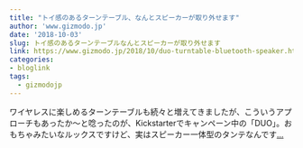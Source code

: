 ```yaml
---
title: "トイ感のあるターンテーブル、なんとスピーカーが取り外せます"
author: 'www.gizmodo.jp'
date: '2018-10-03'
slug: トイ感のあるターンテーブルなんとスピーカーが取り外せます
link: https://www.gizmodo.jp/2018/10/duo-turntable-bluetooth-speaker.html
categories:
- bloglink
tags:
  - gizmodojp
---
```


ワイヤレスに楽しめるターンテーブルも続々と増えてきましたが、こういうアプローチもあったか〜と唸ったのが、Kickstarterでキャンペーン中の「DUO」。おもちゃみたいなルックスですけど、実はスピーカー一体型のタンテなんです[... <i class="fas fa-external-link-alt"></i>](https://www.gizmodo.jp/2018/10/duo-turntable-bluetooth-speaker.html)

